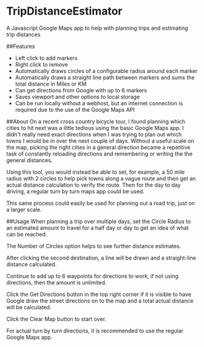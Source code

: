 # TripDistanceEstimator
A Javascript Google Maps app to help with planning trips and estimating trip distances

##Features
- Left click to add markers
- Right click to remove
- Automatically draws circles of a configurable radius around each marker
- Automatically draws a straight line path between markers and sums the total distance in Miles or KM
- Can get directions from Google with up to 6 markers
- Saves viewport and other options to local storage
- Can be run locally without a webhost, but an internet connection is required due to the use of the Google Maps API

##About
On a recent cross country bicycle tour, I found planning which cities to hit next was a little tedious using the basic Google Maps app. I didn't really need exact directions when I was trying to plan out which towns I would be in over the next couple of days. Without a useful scale on the map, picking the right cities in a general direction became a repetitive task of constantly reloading directions and remembering or writing the the general distances.

Using this tool, you would instead be able to set, for example, a 50 mile radius with 2 circles to help pick towns along a vague route and then get an actual distance calculation to verify the route. Then for the day to day driving, a regular turn by turn maps app could be used.

This same process could easily be used for planning out a road trip, just on a larger scale.

##Usage
When planning a trip over multiple days, set the Circle Radius to an estimated amount to travel for a half day or day to get an idea of what can be reached.

The Number of Circles option helps to see further distance estimates.

After clicking the second destination, a line will be drawn and a straight-line distance calculated.

Continue to add up to 6 waypoints for directions to work, if not using directions, then the amount is unlimited. 

Click the Get Directions button in the top right corner if it is visible to have Google draw the street directions on to the map and a total actual distance will be calculated.

Click the Clear Map button to start over.

For actual turn by turn directions, it is recommended to use the regular Google Maps app.
